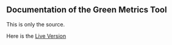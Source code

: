 ## Documentation of the Green Metrics Tool

This is only the source.

Here is the [Live Version](https://docs.green-coding.org)